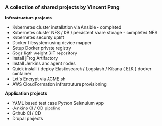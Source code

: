 ### A collection of shared projects by Vincent Pang

**Infrastructure projects**
* Kubernetes cluster installation via Ansible - completed
* Kubernetes cluster NFS / DB / persistent share storage - completed NFS
* Kubernetes security uplift
* Docker filesystem using device mapper
* Setup Docker private registry
* Gogs ligth weight GIT repository
* Install jFrog Artifactory
* Install Jenkins and agent nodes
* Quick install / deploy Elasticsearch / Logstash / Kibana ( ELK ) docker container
* Let's Encrypt via ACME.sh
* AWS CloudFormation infrastruture provisioning

**Application projects**
* YAML based test case Python Selenuium App
* Jenkins CI / CD pipeline
* Github CI / CD
* Drupal projects
